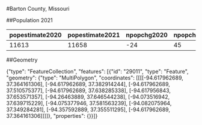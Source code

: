 #Barton County, Missouri

##Population 2021

| popestimate2020 | popestimate2021 | npopchg2020 | npopchg2021 | births2020 | births2021 | deaths2020 | deaths2021 | naturalchg2020 | naturalchg2021 | internationalmig2020 | internationalmig2021 | domesticmig2020 | domesticmig2021 | netmig2020 | netmig2021 |  rbirth2021  |  rdeath2021  | rnaturalchg2021 | rinternationalmig2021 | rdomesticmig2021 | rnetmig2021  |
|-----------------|-----------------|-------------|-------------|------------|------------|------------|------------|----------------|----------------|----------------------|----------------------|-----------------|-----------------|------------|------------|--------------|--------------|-----------------|-----------------------|------------------|--------------|
| 11613           | 11658           | -24         | 45          | 31         | 140        | 37         | 152        | -6             | -12            | 0                    | 1                    | -19             | 57              | -19        | 58         | 12.032143011 | 13.063469554 | -1.031326544    | 0.0859438786          | 4.8988010829     | 4.9847449615|

##Geometry

{"type": "FeatureCollection", "features": [{"id": "29011", "type": "Feature", "geometry": {"type": "MultiPolygon", "coordinates": [[[[-94.617962689, 37.364161306], [-94.617962689, 37.382914244], [-94.617962689, 37.510575377], [-94.617962689, 37.638285338], [-94.617956843, 37.653571357], [-94.26463889, 37.646544238], [-94.073516942, 37.639715229], [-94.075377946, 37.581563239], [-94.082075964, 37.349284281], [-94.357592889, 37.355511295], [-94.617962689, 37.364161306]]]]}, "properties": {}}]}
